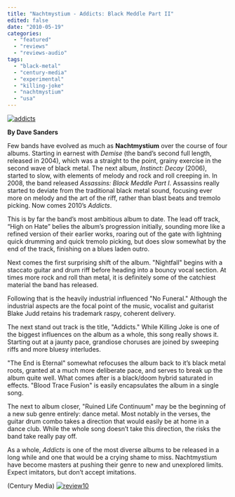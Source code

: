 ```yaml
---
title: "Nachtmystium - Addicts: Black Meddle Part II"
edited: false
date: "2010-05-19"
categories:
  - "featured"
  - "reviews"
  - "reviews-audio"
tags:
  - "black-metal"
  - "century-media"
  - "experimental"
  - "killing-joke"
  - "nachtmystium"
  - "usa"
---
```


[![addicts](http://www.hellbound.ca/wp-content/uploads/2010/05/addicts-300x296.jpg "addicts")](http://www.hellbound.ca/wp-content/uploads/2010/05/addicts.jpg)

**By Dave Sanders**

Few bands have evolved as much as **Nachtmystium** over the course of four albums. Starting in earnest with _Demise_ (the band’s second full length, released in 2004), which was a straight to the point, grainy exercise in the second wave of black metal. The next album, _Instinct: Decay_ (2006), started to slow, with elements of melody and rock and roll creeping in. In 2008, the band released _Assassins: Black Meddle Part I_. Assassins really started to deviate from the traditional black metal sound, focusing ever more on melody and the art of the riff, rather than blast beats and tremolo picking. Now comes 2010’s _Addicts_.

This is by far the band’s most ambitious album to date. The lead off track, “High on Hate” belies the album’s progression initially, sounding more like a refined version of their earlier works, roaring out of the gate with lightning quick drumming and quick tremolo picking, but does slow somewhat by the end of the track, finishing on a blues laden outro.

Next comes the first surprising shift of the album. "Nightfall" begins with a staccato guitar and drum riff before heading into a bouncy vocal section. At times more rock and roll than metal, it is definitely some of the catchiest material the band has released.

Following that is the heavily industrial influenced "No Funeral." Although the industrial aspects are the focal point of the music, vocalist and guitarist Blake Judd retains his trademark raspy, coherent delivery.

The next stand out track is the title, "Addicts." While Killing Joke is one of the biggest influences on the album as a whole, this song really shows it. Starting out at a jaunty pace, grandiose choruses are joined by sweeping riffs and more bluesy interludes.

"The End is Eternal" somewhat refocuses the album back to it’s black metal roots, granted at a much more deliberate pace, and serves to break up the album quite well. What comes after is a black/doom hybrid saturated in effects. "Blood Trace Fusion" is easily encapsulates the album in a single song.

The next to album closer, "Ruined Life Continuum" may be the beginning of a new sub genre entirely: dance metal. Most notably in the verses, the guitar drum combo takes a direction that would easily be at home in a dance club. While the whole song doesn’t take this direction, the risks the band take really pay off.

As a whole, _Addicts_ is one of the most diverse albums to be released in a long while and one that would be a crying shame to miss. Nachtmystium have become masters at pushing their genre to new and unexplored limits. Expect imitators, but don’t accept imitations.

(Century Media) [![review10](http://www.hellbound.ca/wp-content/uploads/2009/07/review10.png "review10")](http://www.hellbound.ca/wp-content/uploads/2009/07/review10.png)
